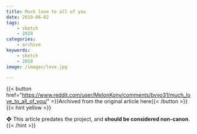 ```yaml
---
title: Much love to all of you
date: 2019-06-02
tags:
    - sketch
    - 2019
categories:
    - archive
keywords:
    - sketch
    - 2019
image: /images/love.jpg

---
```

{{< button href="https://www.reddit.com/user/MelonKony/comments/bvvo31/much_love_to_all_of_you/" >}}Archived from the original article here{{< /button >}}
{{< hint yellow >}}

❖ This article predates the project, and **should be considered non-canon**.
{{< /hint >}}

